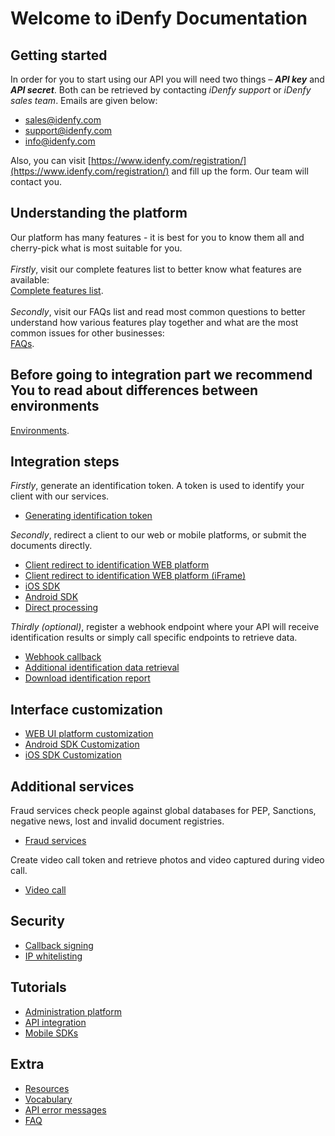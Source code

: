 # Welcome to iDenfy Documentation

## Getting started
In order for you to start using our API you will need two things – ***API key*** and ***API secret***. Both can be retrieved by contacting *iDenfy support* or *iDenfy sales team*. Emails are given below:
- sales@idenfy.com
- support@idenfy.com
- info@idenfy.com

Also, you can visit [https://www.idenfy.com/registration/](https://www.idenfy.com/registration/) and fill up the form. Our team will contact you.

## Understanding the platform
Our platform has many features - it is best for you to know them all and cherry-pick what is most suitable for you.
<br><br>*Firstly*, visit our complete features list to better know what features are available:<br>
[Complete features list](https://github.com/idenfy/Documentation/blob/master/pages/FeaturesList.md).
<br><br>*Secondly*, visit our FAQs list and read most common questions to better understand how various features play together and what are the most common issues for other businesses:<br>
[FAQs](https://github.com/idenfy/Documentation/blob/master/pages/FAQ.md).
## Before going to integration part we recommend You to read about differences between environments
[Environments](https://github.com/idenfy/Documentation/blob/master/pages/Environments.md).

## Integration steps
*Firstly*, generate an identification token. A token is used to identify your client with our services.

- [Generating identification token](https://github.com/idenfy/Documentation/blob/master/pages/GeneratingIdentificationToken.md)

*Secondly*, redirect a client to our web or mobile platforms, or submit the documents directly.

- [Client redirect to identification WEB platform](https://github.com/idenfy/Documentation/blob/master/pages/ClientRedirectToWebUi.md)
- [Client redirect to identification WEB platform (iFrame)](https://github.com/idenfy/Documentation/blob/master/pages/ClientRedirectToWebUiIframe.md)
- [iOS SDK](https://github.com/idenfy/Documentation/blob/master/pages/ios-sdk.md)
- [Android SDK](https://github.com/idenfy/Documentation/blob/master/pages/ANDROID-SDK.md)
- [Direct processing](https://github.com/idenfy/Documentation/blob/master/pages/DirectProcessing.md)

*Thirdly (optional)*, register a webhook endpoint where your API will receive identification results or simply call specific endpoints to retrieve data.

- [Webhook callback](https://github.com/idenfy/Documentation/blob/master/pages/ResultCallback.md)
- [Additional identification data retrieval](https://github.com/idenfy/Documentation/blob/master/pages/IdentificationDataRetrieval.md)
- [Download identification report](https://github.com/idenfy/Documentation/blob/master/pages/IdentificationPDF.md)

## Interface customization
- [WEB UI platform customization](https://github.com/idenfy/Documentation/blob/master/pages/WebUiCustomization.md)
- [Android SDK Customization](https://github.com/idenfy/Documentation/blob/master/pages/AndroidUICustomization.md)
- [iOS SDK Customization](https://github.com/idenfy/Documentation/blob/master/pages/IOSUICustomization.md)

## Additional services
Fraud services check people against global databases for PEP, Sanctions, negative news, lost and invalid document registries.
- [Fraud services](https://github.com/idenfy/Documentation/blob/master/pages/fraud-check-services/FraudApi.md) <br>

Create video call token and retrieve photos and video captured during video call.
- [Video call](https://github.com/idenfy/Documentation/blob/master/pages/VideoCall.md)


## Security
- [Callback signing](https://github.com/idenfy/Documentation/blob/master/pages/CallbackSigning.md)
- [IP whitelisting](https://github.com/idenfy/Documentation/blob/master/pages/IpWhitelisting.md)

## Tutorials
- [Administration platform](https://github.com/idenfy/Documentation/blob/master/pages/tutorials/admin-platform-tutorials.md)
- [API integration](https://github.com/idenfy/Documentation/blob/master/pages/tutorials/api-integration-tutorials.md)
- [Mobile SDKs](https://github.com/idenfy/Documentation/blob/master/pages/tutorials/mobile-sdk-tutorials.md)

## Extra
- [Resources](https://github.com/idenfy/Documentation/blob/master/pages/DocumentResources.md)
- [Vocabulary](https://github.com/idenfy/Documentation/blob/master/pages/Vocabulary.md)
- [API error messages](https://github.com/idenfy/Documentation/blob/master/pages/StandardErrorMessages.md)
- [FAQ](https://github.com/idenfy/Documentation/blob/master/pages/FAQ.md)
